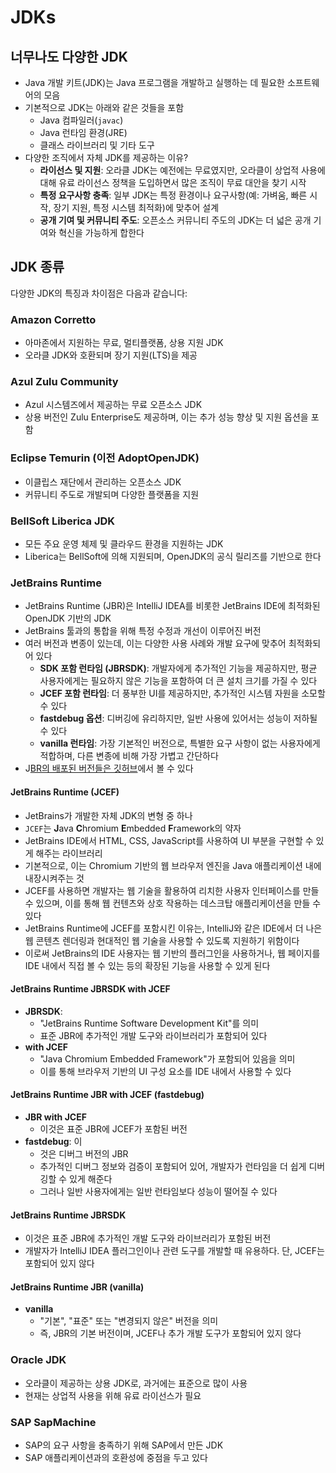 # JDKs

## 너무나도 다양한 JDK

- Java 개발 키트(JDK)는 Java 프로그램을 개발하고 실행하는 데 필요한 소프트웨어의 모음
- 기본적으로 JDK는 아래와 같은 것들을 포함
    - Java 컴파일러(`javac`)
    - Java 런타임 환경(JRE)
    - 클래스 라이브러리 및 기타 도구
- 다양한 조직에서 자체 JDK를 제공하는 이유?
    - **라이선스 및 지원**: 오라클 JDK는 예전에는 무료였지만, 오라클이 상업적 사용에 대해 유료 라이선스 정책을 도입하면서 많은 조직이 무료 대안을 찾기 시작
    - **특정 요구사항 충족**: 일부 JDK는 특정 환경이나 요구사항(예: 가벼움, 빠른 시작, 장기 지원, 특정 시스템 최적화)에 맞추어 설계
    - **공개 기여 및 커뮤니티 주도**: 오픈소스 커뮤니티 주도의 JDK는 더 넓은 공개 기여와 혁신을 가능하게 합한다

## JDK 종류

다양한 JDK의 특징과 차이점은 다음과 같습니다:

### **Amazon Corretto**

- 아마존에서 지원하는 무료, 멀티플랫폼, 상용 지원 JDK
- 오라클 JDK와 호환되며 장기 지원(LTS)을 제공

### **Azul Zulu Community**

- Azul 시스템즈에서 제공하는 무료 오픈소스 JDK
- 상용 버전인 Zulu Enterprise도 제공하며, 이는 추가 성능 향상 및 지원 옵션을 포함

### **Eclipse Temurin (이전 AdoptOpenJDK)**

- 이클립스 재단에서 관리하는 오픈소스 JDK
- 커뮤니티 주도로 개발되며 다양한 플랫폼을 지원

### **BellSoft Liberica JDK**

- 모든 주요 운영 체제 및 클라우드 환경을 지원하는 JDK
- Liberica는 BellSoft에 의해 지원되며, OpenJDK의 공식 릴리즈를 기반으로 한다

### **JetBrains Runtime**

- JetBrains Runtime (JBR)은 IntelliJ IDEA를 비롯한 JetBrains IDE에 최적화된 OpenJDK 기반의 JDK
- JetBrains 툴과의 통합을 위해 특정 수정과 개선이 이루어진 버전
- 여러 버전과 변종이 있는데, 이는 다양한 사용 사례와 개발 요구에 맞추어 최적화되어 있다
    - **SDK 포함 런타임 (JBRSDK)**: 개발자에게 추가적인 기능을 제공하지만, 평균 사용자에게는 필요하지 않은 기능을 포함하여 더 큰 설치 크기를 가질 수 있다
    - **JCEF 포함 런타임**: 더 풍부한 UI를 제공하지만, 추가적인 시스템 자원을 소모할 수 있다
    - **fastdebug 옵션**: 디버깅에 유리하지만, 일반 사용에 있어서는 성능이 저하될 수 있다
    - **vanilla 런타임**: 가장 기본적인 버전으로, 특별한 요구 사항이 없는 사용자에게 적합하며, 다른 변종에 비해 가장 가볍고 간단하다
- J[BR의 배포된 버전들은 깃허브](https://github.com/JetBrains/JetBrainsRuntime/releases)에서 볼 수 있다

#### **JetBrains Runtime (JCEF)**

- JetBrains가 개발한 자체 JDK의 변형 중 하나
- `JCEF`는 **J**ava **C**hromium **E**mbedded **F**ramework의 약자
- JetBrains IDE에서 HTML, CSS, JavaScript를 사용하여 UI 부분을 구현할 수 있게 해주는 라이브러리
- 기본적으로, 이는 Chromium 기반의 웹 브라우저 엔진을 Java 애플리케이션 내에 내장시켜주는 것
- JCEF를 사용하면 개발자는 웹 기술을 활용하여 리치한 사용자 인터페이스를 만들 수 있으며, 이를 통해 웹 컨텐츠와 상호 작용하는 데스크탑 애플리케이션을 만들 수 있다
- JetBrains Runtime에 JCEF를 포함시킨 이유는, IntelliJ와 같은 IDE에서 더 나은 웹 콘텐츠 렌더링과 현대적인 웹 기술을 사용할 수 있도록 지원하기 위함이다
- 이로써 JetBrains의 IDE 사용자는 웹 기반의 플러그인을 사용하거나, 웹 페이지를 IDE 내에서 직접 볼 수 있는 등의 확장된 기능을 사용할 수 있게 된다

#### **JetBrains Runtime JBRSDK with JCEF**

- **JBRSDK**:
    - "JetBrains Runtime Software Development Kit"를 의미
    - 표준 JBR에 추가적인 개발 도구와 라이브러리가 포함되어 있다
- **with JCEF**
    - "Java Chromium Embedded Framework"가 포함되어 있음을 의미
    - 이를 통해 브라우저 기반의 UI 구성 요소를 IDE 내에서 사용할 수 있다

#### **JetBrains Runtime JBR with JCEF (fastdebug)**

- **JBR with JCEF**
    - 이것은 표준 JBR에 JCEF가 포함된 버전
- **fastdebug**: 이
    - 것은 디버그 버전의 JBR
    - 추가적인 디버그 정보와 검증이 포함되어 있어, 개발자가 런타임을 더 쉽게 디버깅할 수 있게 해준다
    - 그러나 일반 사용자에게는 일반 런타임보다 성능이 떨어질 수 있다

#### **JetBrains Runtime JBRSDK**

- 이것은 표준 JBR에 추가적인 개발 도구와 라이브러리가 포함된 버전
- 개발자가 IntelliJ IDEA 플러그인이나 관련 도구를 개발할 때 유용하다. 단, JCEF는 포함되어 있지 않다

#### **JetBrains Runtime JBR (vanilla)**

- **vanilla**
    - "기본", "표준" 또는 "변경되지 않은" 버전을 의미
    - 즉, JBR의 기본 버전이며, JCEF나 추가 개발 도구가 포함되어 있지 않다

### **Oracle JDK**

- 오라클이 제공하는 상용 JDK로, 과거에는 표준으로 많이 사용
- 현재는 상업적 사용을 위해 유료 라이선스가 필요

### **SAP SapMachine**

- SAP의 요구 사항을 충족하기 위해 SAP에서 만든 JDK
- SAP 애플리케이션과의 호환성에 중점을 두고 있다
